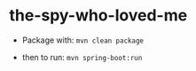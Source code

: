 # the-spy-who-loved-me

* Package with:
```mvn clean package```

* then to run:
```mvn spring-boot:run```
